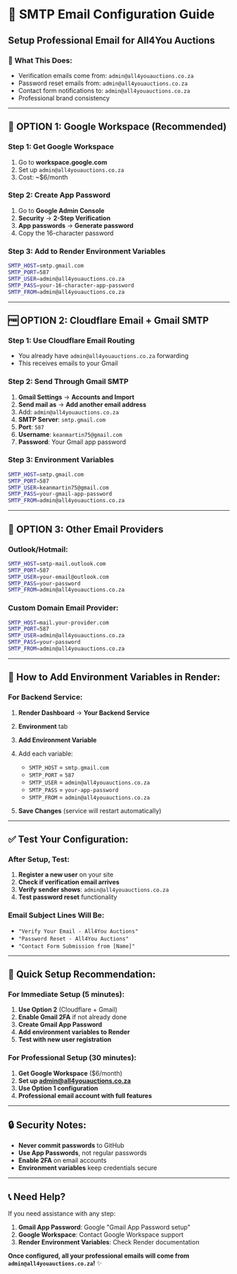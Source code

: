 # 📧 SMTP Email Configuration Guide
## Setup Professional Email for All4You Auctions

### 🎯 **What This Does:**
- Verification emails come from: `admin@all4youauctions.co.za`
- Password reset emails from: `admin@all4youauctions.co.za`
- Contact form notifications to: `admin@all4youauctions.co.za`
- Professional brand consistency

---

## 🔧 **OPTION 1: Google Workspace (Recommended)**

### **Step 1: Get Google Workspace**
1. Go to **workspace.google.com**
2. Set up `admin@all4youauctions.co.za`
3. Cost: ~$6/month

### **Step 2: Create App Password**
1. Go to **Google Admin Console**
2. **Security** → **2-Step Verification**
3. **App passwords** → **Generate password**
4. Copy the 16-character password

### **Step 3: Add to Render Environment Variables**
```bash
SMTP_HOST=smtp.gmail.com
SMTP_PORT=587
SMTP_USER=admin@all4youauctions.co.za
SMTP_PASS=your-16-character-app-password
SMTP_FROM=admin@all4youauctions.co.za
```

---

## 🆓 **OPTION 2: Cloudflare Email + Gmail SMTP**

### **Step 1: Use Cloudflare Email Routing**
- You already have `admin@all4youauctions.co.za` forwarding
- This receives emails to your Gmail

### **Step 2: Send Through Gmail SMTP**
1. **Gmail Settings** → **Accounts and Import**
2. **Send mail as** → **Add another email address**
3. Add: `admin@all4youauctions.co.za`
4. **SMTP Server**: `smtp.gmail.com`
5. **Port**: `587`
6. **Username**: `keanmartin75@gmail.com`
7. **Password**: Your Gmail app password

### **Step 3: Environment Variables**
```bash
SMTP_HOST=smtp.gmail.com
SMTP_PORT=587
SMTP_USER=keanmartin75@gmail.com
SMTP_PASS=your-gmail-app-password
SMTP_FROM=admin@all4youauctions.co.za
```

---

## 📱 **OPTION 3: Other Email Providers**

### **Outlook/Hotmail:**
```bash
SMTP_HOST=smtp-mail.outlook.com
SMTP_PORT=587
SMTP_USER=your-email@outlook.com
SMTP_PASS=your-password
SMTP_FROM=admin@all4youauctions.co.za
```

### **Custom Domain Email Provider:**
```bash
SMTP_HOST=mail.your-provider.com
SMTP_PORT=587
SMTP_USER=admin@all4youauctions.co.za
SMTP_PASS=your-password
SMTP_FROM=admin@all4youauctions.co.za
```

---

## 🚀 **How to Add Environment Variables in Render:**

### **For Backend Service:**
1. **Render Dashboard** → **Your Backend Service**
2. **Environment** tab
3. **Add Environment Variable**
4. Add each variable:
   - `SMTP_HOST` = `smtp.gmail.com`
   - `SMTP_PORT` = `587`
   - `SMTP_USER` = `admin@all4youauctions.co.za`
   - `SMTP_PASS` = `your-app-password`
   - `SMTP_FROM` = `admin@all4youauctions.co.za`

5. **Save Changes** (service will restart automatically)

---

## ✅ **Test Your Configuration:**

### **After Setup, Test:**
1. **Register a new user** on your site
2. **Check if verification email arrives**
3. **Verify sender shows**: `admin@all4youauctions.co.za`
4. **Test password reset** functionality

### **Email Subject Lines Will Be:**
- `"Verify Your Email - All4You Auctions"`
- `"Password Reset - All4You Auctions"`
- `"Contact Form Submission from [Name]"`

---

## 🎯 **Quick Setup Recommendation:**

### **For Immediate Setup (5 minutes):**
1. **Use Option 2** (Cloudflare + Gmail)
2. **Enable Gmail 2FA** if not already done
3. **Create Gmail App Password**
4. **Add environment variables to Render**
5. **Test with new user registration**

### **For Professional Setup (30 minutes):**
1. **Get Google Workspace** ($6/month)
2. **Set up admin@all4youauctions.co.za**
3. **Use Option 1 configuration**
4. **Professional email account with full features**

---

## 🔒 **Security Notes:**
- **Never commit passwords** to GitHub
- **Use App Passwords**, not regular passwords
- **Enable 2FA** on email accounts
- **Environment variables** keep credentials secure

---

## 📞 **Need Help?**
If you need assistance with any step:
1. **Gmail App Password**: Google "Gmail App Password setup"
2. **Google Workspace**: Contact Google Workspace support
3. **Render Environment Variables**: Check Render documentation

**Once configured, all your professional emails will come from `admin@all4youauctions.co.za`!** ✨
